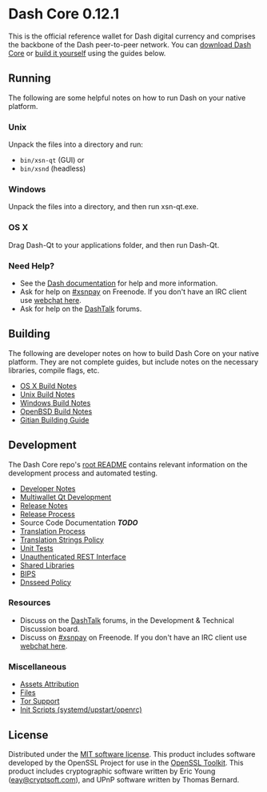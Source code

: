 Dash Core 0.12.1
=====================

This is the official reference wallet for Dash digital currency and comprises the backbone of the Dash peer-to-peer network. You can [download Dash Core](https://www.xsn.org/downloads/) or [build it yourself](#building) using the guides below.

Running
---------------------
The following are some helpful notes on how to run Dash on your native platform.

### Unix

Unpack the files into a directory and run:

- `bin/xsn-qt` (GUI) or
- `bin/xsnd` (headless)

### Windows

Unpack the files into a directory, and then run xsn-qt.exe.

### OS X

Drag Dash-Qt to your applications folder, and then run Dash-Qt.

### Need Help?

* See the [Dash documentation](https://xsnpay.atlassian.net/wiki/display/DOC)
for help and more information.
* Ask for help on [#xsnpay](http://webchat.freenode.net?channels=xsnpay) on Freenode. If you don't have an IRC client use [webchat here](http://webchat.freenode.net?channels=xsnpay).
* Ask for help on the [DashTalk](https://xsntalk.org/) forums.

Building
---------------------
The following are developer notes on how to build Dash Core on your native platform. They are not complete guides, but include notes on the necessary libraries, compile flags, etc.

- [OS X Build Notes](build-osx.md)
- [Unix Build Notes](build-unix.md)
- [Windows Build Notes](build-windows.md)
- [OpenBSD Build Notes](build-openbsd.md)
- [Gitian Building Guide](gitian-building.md)

Development
---------------------
The Dash Core repo's [root README](/README.md) contains relevant information on the development process and automated testing.

- [Developer Notes](developer-notes.md)
- [Multiwallet Qt Development](multiwallet-qt.md)
- [Release Notes](release-notes.md)
- [Release Process](release-process.md)
- Source Code Documentation ***TODO***
- [Translation Process](translation_process.md)
- [Translation Strings Policy](translation_strings_policy.md)
- [Unit Tests](unit-tests.md)
- [Unauthenticated REST Interface](REST-interface.md)
- [Shared Libraries](shared-libraries.md)
- [BIPS](bips.md)
- [Dnsseed Policy](dnsseed-policy.md)

### Resources
* Discuss on the [DashTalk](https://xsntalk.org/) forums, in the Development & Technical Discussion board.
* Discuss on [#xsnpay](http://webchat.freenode.net/?channels=xsnpay) on Freenode. If you don't have an IRC client use [webchat here](http://webchat.freenode.net/?channels=xsnpay).

### Miscellaneous
- [Assets Attribution](assets-attribution.md)
- [Files](files.md)
- [Tor Support](tor.md)
- [Init Scripts (systemd/upstart/openrc)](init.md)

License
---------------------
Distributed under the [MIT software license](http://www.opensource.org/licenses/mit-license.php).
This product includes software developed by the OpenSSL Project for use in the [OpenSSL Toolkit](https://www.openssl.org/). This product includes
cryptographic software written by Eric Young ([eay@cryptsoft.com](mailto:eay@cryptsoft.com)), and UPnP software written by Thomas Bernard.
